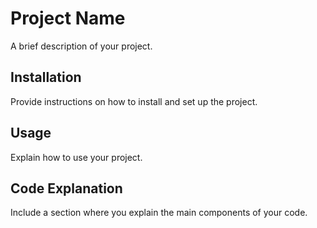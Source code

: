 # Project Name

A brief description of your project.

## Installation

Provide instructions on how to install and set up the project.

## Usage

Explain how to use your project.

## Code Explanation

Include a section where you explain the main components of your code.
